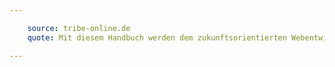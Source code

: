 ```yaml
---

    source: tribe-online.de
    quote: Mit diesem Handbuch werden dem zukunftsorientierten Webentwickler, alle wichtigen Basics, sowohl theoretisch, wie auch praxisnah auf den Punkt erklärt. Ein gut strukturiertes Nachschlagewerk, das sein Geld definitiv Wert ist!

---
```

